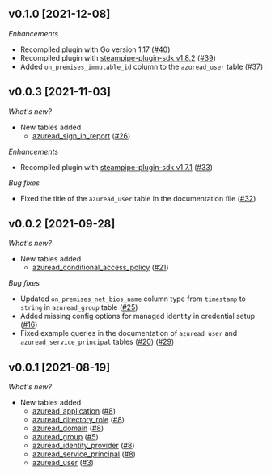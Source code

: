 ## v0.1.0 [2021-12-08]

_Enhancements_

- Recompiled plugin with Go version 1.17 ([#40](https://github.com/turbot/steampipe-plugin-azuread/pull/40))
- Recompiled plugin with [steampipe-plugin-sdk v1.8.2](https://github.com/turbot/steampipe-plugin-sdk/blob/main/CHANGELOG.md#v182--2021-11-22) ([#39](https://github.com/turbot/steampipe-plugin-azuread/pull/39))
- Added `on_premises_immutable_id` column to the `azuread_user` table ([#37](https://github.com/turbot/steampipe-plugin-azuread/pull/37))

## v0.0.3 [2021-11-03]

_What's new?_

- New tables added
  - [azuread_sign_in_report](https://hub.steampipe.io/plugins/turbot/azuread/tables/azuread_sign_in_report) ([#26](https://github.com/turbot/steampipe-plugin-azuread/pull/26))

_Enhancements_

- Recompiled plugin with [steampipe-plugin-sdk v1.7.1](https://github.com/turbot/steampipe-plugin-sdk/blob/main/CHANGELOG.md#v171--2021-11-01) ([#33](https://github.com/turbot/steampipe-plugin-azuread/pull/33))

_Bug fixes_

- Fixed the title of the `azuread_user` table in the documentation file ([#32](https://github.com/turbot/steampipe-plugin-azuread/pull/32))

## v0.0.2 [2021-09-28]
  
_What's new?_

- New tables added
  - [azuread_conditional_access_policy](https://hub.steampipe.io/plugins/turbot/azuread/tables/azuread_conditional_access_policy) ([#21](https://github.com/turbot/steampipe-plugin-azuread/pull/21))

_Bug fixes_

- Updated `on_premises_net_bios_name` column type from `timestamp` to `string` in `azuread_group` table ([#25](https://github.com/turbot/steampipe-plugin-azuread/pull/25))
- Added missing config options for managed identity in credential setup ([#16](https://github.com/turbot/steampipe-plugin-azuread/pull/16))
- Fixed example queries in the documentation of `azuread_user` and `azuread_service_principal` tables ([#20](https://github.com/turbot/steampipe-plugin-azuread/pull/20)) ([#29](https://github.com/turbot/steampipe-plugin-azuread/pull/29)) 

## v0.0.1 [2021-08-19]

_What's new?_

- New tables added
  - [azuread_application](https://hub.steampipe.io/plugins/turbot/azuread/tables/azuread_application) ([#8](https://github.com/turbot/steampipe-plugin-azuread/pull/8))
  - [azuread_directory_role](https://hub.steampipe.io/plugins/turbot/azuread/tables/azuread_directory_role) ([#8](https://github.com/turbot/steampipe-plugin-azuread/pull/8))
  - [azuread_domain](https://hub.steampipe.io/plugins/turbot/azuread/tables/azuread_domain) ([#8](https://github.com/turbot/steampipe-plugin-azuread/pull/8))
  - [azuread_group](https://hub.steampipe.io/plugins/turbot/azuread/tables/azuread_group) ([#5](https://github.com/turbot/steampipe-plugin-azuread/pull/5))
  - [azuread_identity_provider](https://hub.steampipe.io/plugins/turbot/azuread/tables/azuread_identity_provider) ([#8](https://github.com/turbot/steampipe-plugin-azuread/pull/8))
  - [azuread_service_principal](https://hub.steampipe.io/plugins/turbot/azuread/tables/azuread_service_principal) ([#8](https://github.com/turbot/steampipe-plugin-azuread/pull/8))
  - [azuread_user](https://hub.steampipe.io/plugins/turbot/azuread/tables/azuread_user) ([#3](https://github.com/turbot/steampipe-plugin-azuread/pull/3))
